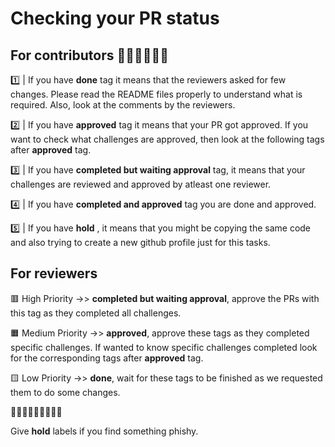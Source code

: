 # Checking your PR status

## For contributors 🧑‍💻🧑‍💻🧑‍💻

1️⃣ | If you have **done** tag it means that the reviewers asked for few changes. Please read the README files properly to understand what is required.
Also, look at the comments by the reviewers.

2️⃣ | If you have **approved** tag it means that your PR got approved. If you want to check what challenges are approved, then look at the following tags after **approved** tag.

3️⃣ | If you have **completed but waiting approval** tag, it means that your challenges are reviewed and approved by atleast one reviewer. 

4️⃣ | If you have **completed and approved** tag you are done and approved. 

5️⃣ | If you have **hold** , it means that you might be copying the same code and also trying to create a new github profile just for this tasks.

## For reviewers

🟥 High Priority ->> **completed but waiting approval**, approve the PRs with this tag as they completed all challenges.

🟧 Medium Priority ->> **approved**, approve these tags as they completed specific challenges. If wanted to know specific challenges completed look for the corresponding tags after
**approved** tag.

🟨 Low Priority ->> **done**, wait for these tags to be finished as we requested them to do some changes. 

🚨🚨🚨🚨🚨🚨🚨🚨🚨

Give **hold** labels if you find something phishy. 

